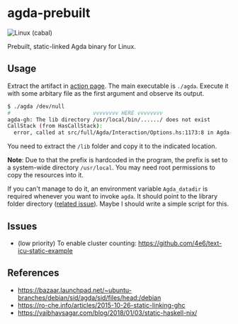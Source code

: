 # agda-prebuilt

![Linux (cabal)](https://github.com/andy0130tw/agda-prebuilt/workflows/Linux%20(cabal)/badge.svg)

Prebuilt, static-linked Agda binary for Linux.

## Usage

Extract the artifact in [action page](https://github.com/andy0130tw/agda-prebuilt/actions). The main executable is `./agda`. Execute it with some arbitary file as the first argument and observe its output.

```bash
$ ./agda /dev/null
#                          vvvvvvvv HERE vvvvvvvv
agda-gh: The lib directory /usr/local/bin/....../ does not exist
CallStack (from HasCallStack):
  error, called at src/full/Agda/Interaction/Options.hs:1173:8 in Agda-2.6.1-GBHAfzS8PHnCeWrfMQtOCD:Agda.Interaction.Options
```

You need to extract the `/lib` folder and copy it to the indicated location.

**Note**: Due to that the prefix is hardcoded in the program, the prefix is set to a system-wide directory `/usr/local`. You may need root permissions to copy the resources into it.

If you can't manage to do it, an environment variable `Agda_datadir` is required whenever you want to invoke `agda`. It should point to the library folder directory ([related issue](https://github.com/agda/agda/issues/4244)). Maybe I should write a simple script for this.

## Issues

- (low priority) To enable cluster counting: https://github.com/4e6/text-icu-static-example

## References

- https://bazaar.launchpad.net/~ubuntu-branches/debian/sid/agda/sid/files/head:/debian
- https://ro-che.info/articles/2015-10-26-static-linking-ghc
- https://vaibhavsagar.com/blog/2018/01/03/static-haskell-nix/
